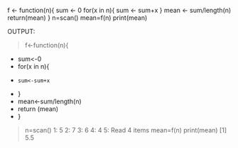 f <- function(n){
  sum <- 0
  for(x in n){
    sum <- sum+x
  }
  mean <- sum/length(n)
  return(mean)
}
n=scan()
mean=f(n)
print(mean)




OUTPUT:
> f<-function(n){
+   sum<-0
+   for(x in n){
+     sum<-sum+x
+   }
+   mean<-sum/length(n)
+   return (mean)
+ }
> n=scan()
1: 5
2: 7
3: 6
4: 4
5: 
Read 4 items
> mean=f(n)
> print(mean)
[1] 5.5
> 
